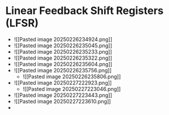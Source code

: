# Linear Feedback Shift Registers (LFSR)
- ![[Pasted image 20250226234924.png]]
- ![[Pasted image 20250226235045.png]]
- ![[Pasted image 20250226235233.png]]
- ![[Pasted image 20250226235322.png]]
- ![[Pasted image 20250226235604.png]]
- ![[Pasted image 20250226235756.png]]
	- ![[Pasted image 20250226235806.png]]
- ![[Pasted image 20250227222923.png]]
	- ![[Pasted image 20250227223046.png]]
- ![[Pasted image 20250227223443.png]]
- ![[Pasted image 20250227223610.png]]
- 